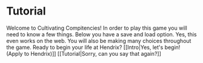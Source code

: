 # Tutorial
Welcome to Cultivating Compitencies!
In order to play this game you will need to know a few things.
Below you have a save and load option.
Yes, this even works on the web. 
You will also be making many choices throughout the game.
Ready to begin your life at Hendrix?
[[Intro|Yes, let's begin! (Apply to Hendrix)]]
[[Tutorial|Sorry, can you say that again?]]